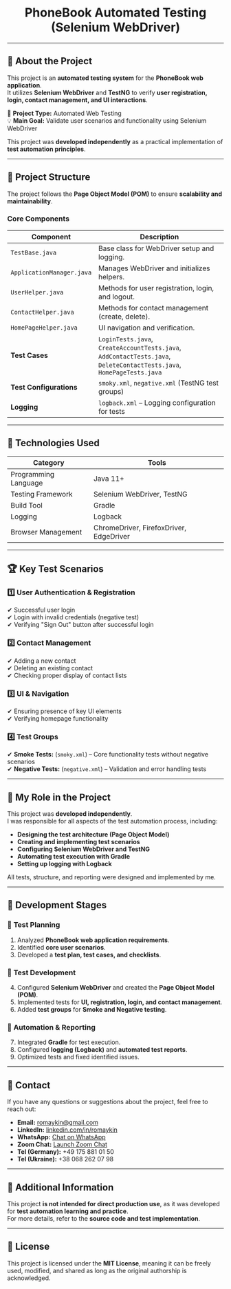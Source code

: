 <h1 align="center">PhoneBook Automated Testing (Selenium WebDriver)</h1>

---

## 🌟 About the Project

This project is an **automated testing system** for the **PhoneBook web application**.  
It utilizes **Selenium WebDriver** and **TestNG** to verify **user registration, login, contact management, and UI interactions**.

📝 **Project Type:** Automated Web Testing  
💡 **Main Goal:** Validate user scenarios and functionality using Selenium WebDriver

This project was **developed independently** as a practical implementation of **test automation principles**.

---

## 📂 Project Structure

The project follows the **Page Object Model (POM)** to ensure **scalability and maintainability**.

### **Core Components**

| Component                | Description |
|--------------------------|------------|
| `TestBase.java`          | Base class for WebDriver setup and logging. |
| `ApplicationManager.java`| Manages WebDriver and initializes helpers. |
| `UserHelper.java`        | Methods for user registration, login, and logout. |
| `ContactHelper.java`     | Methods for contact management (create, delete). |
| `HomePageHelper.java`    | UI navigation and verification. |
| **Test Cases**           | `LoginTests.java`, `CreateAccountTests.java`, `AddContactTests.java`, `DeleteContactTests.java`, `HomePageTests.java` |
| **Test Configurations**  | `smoky.xml`, `negative.xml` (TestNG test groups) |
| **Logging**              | `logback.xml` – Logging configuration for tests |

---

## 🔧 Technologies Used

| Category               | Tools                                        |
|------------------------|----------------------------------------------|
| Programming Language   | Java 11+                                     |
| Testing Framework      | Selenium WebDriver, TestNG                  |
| Build Tool            | Gradle                                       |
| Logging               | Logback                                      |
| Browser Management    | ChromeDriver, FirefoxDriver, EdgeDriver     |

---

## 🏆 Key Test Scenarios

### 1️⃣ **User Authentication & Registration**
✔ Successful user login  
✔ Login with invalid credentials (negative test)  
✔ Verifying "Sign Out" button after successful login

### 2️⃣ **Contact Management**
✔ Adding a new contact  
✔ Deleting an existing contact  
✔ Checking proper display of contact lists

### 3️⃣ **UI & Navigation**
✔ Ensuring presence of key UI elements  
✔ Verifying homepage functionality

### 4️⃣ **Test Groups**
✔ **Smoke Tests:** (`smoky.xml`) – Core functionality tests without negative scenarios  
✔ **Negative Tests:** (`negative.xml`) – Validation and error handling tests

---

## 🤝 My Role in the Project

This project was **developed independently**.  
I was responsible for all aspects of the test automation process, including:

- **Designing the test architecture (Page Object Model)**
- **Creating and implementing test scenarios**
- **Configuring Selenium WebDriver and TestNG**
- **Automating test execution with Gradle**
- **Setting up logging with Logback**

All tests, structure, and reporting were designed and implemented by me.

---

## 📜 Development Stages

### 📌 **Test Planning**
1. Analyzed **PhoneBook web application requirements**.
2. Identified **core user scenarios**.
3. Developed a **test plan, test cases, and checklists**.

### 📌 **Test Development**
4. Configured **Selenium WebDriver** and created the **Page Object Model (POM)**.
5. Implemented tests for **UI, registration, login, and contact management**.
6. Added **test groups** for **Smoke and Negative testing**.

### 📌 **Automation & Reporting**
7. Integrated **Gradle** for test execution.
8. Configured **logging (Logback)** and **automated test reports**.
9. Optimized tests and fixed identified issues.

---

## 📩 Contact

If you have any questions or suggestions about the project, feel free to reach out:

- **Email:** [romaykin@gmail.com](mailto:romaykin@gmail.com)
- **LinkedIn:** [linkedin.com/in/romaykin](https://www.linkedin.com/in/romaykin)
- **WhatsApp:** [Chat on WhatsApp](https://api.whatsapp.com/send?phone=+380682620798)
- **Zoom Chat:** [Launch Zoom Chat](https://us05web.zoom.us/launch/chat?src=direct_chat_link&email=romaykin%40gmail.com)
- **Tel (Germany):** +49 175 881 01 50
- **Tel (Ukraine):** +38 068 262 07 98

---

## 📜 Additional Information

This project **is not intended for direct production use**, as it was developed for **test automation learning and practice**.  
For more details, refer to the **source code and test implementation**.

---

## 📜 License

This project is licensed under the **MIT License**, meaning it can be freely used, modified, and shared as long as the original authorship is acknowledged.